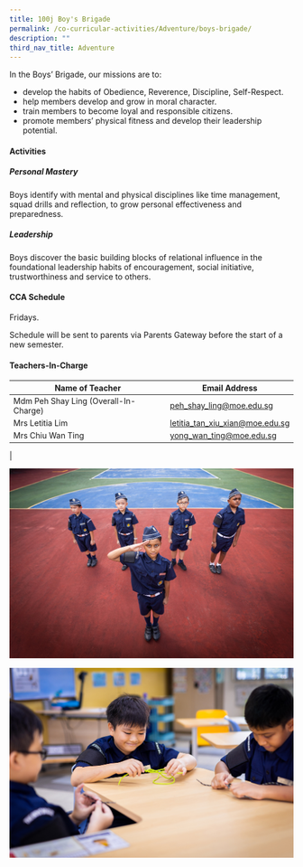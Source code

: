 ```yaml
---
title: 100j Boy's Brigade
permalink: /co-curricular-activities/Adventure/boys-brigade/
description: ""
third_nav_title: Adventure
---
```



In the Boys’ Brigade, our missions are to:
*   develop the habits of Obedience, Reverence, Discipline, Self-Respect.
*   help members develop and grow in moral character.
*   train members to become loyal and responsible citizens.
*   promote members’ physical fitness and develop their leadership potential.

#### Activities
##### Personal Mastery
Boys identify with mental and physical disciplines like time management, squad drills and reflection, to grow personal effectiveness and preparedness.

##### Leadership
Boys discover the basic building blocks of relational influence in the foundational leadership habits of encouragement, social initiative, trustworthiness and service to others.

#### CCA Schedule
Fridays.

Schedule will be sent to parents via Parents Gateway before the start of a new semester.

#### Teachers-In-Charge

| Name of Teacher | Email Address |
|---|---|
| Mdm Peh Shay Ling (Overall-In-Charge) | [peh_shay_ling@moe.edu.sg](mailto:peh_shay_ling@moe.edu.sg) |
| Mrs Letitia Lim  | [letitia_tan_xiu_xian@moe.edu.sg](mailto:letitia_tan_xiu_xian@moe.edu.sg)  |
| Mrs Chiu Wan Ting  | [yong_wan_ting@moe.edu.sg](mailto:yong_wan_ting@moe.edu.sg)  |
|

![](/images/CCA/Adventure/bb1.jpg)

![](/images/CCA/Adventure/bb2.jpg)